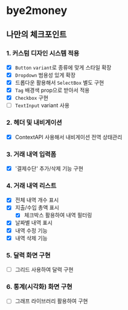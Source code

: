 # bye2money

## 나만의 체크포인트

### 1. 커스텀 디자인 시스템 적용

- [x] `Button` `variant`로 종류에 맞게 스타일 확장
- [x] `Dropdown` 범용성 있게 확장
- [x] 드롭다운 활용해서 `SelectBox` 별도 구현
- [x] `Tag` 배경색 prop으로 받아서 적용
- [x] `Checkbox` 구현
- [ ] `TextInput` variant 사용

### 2. 헤더 및 내비게이션

- [x] ContextAPI 사용해서 내비게이션 전역 상태관리

### 3. 거래 내역 입력폼

- [x] '결제수단' 추가/삭제 기능 구현

### 4. 거래 내역 리스트

- [x] 전체 내역 개수 표시
- [x] 지출/수입 총액 표시
  - [x] 체크박스 활용하여 내역 필터링
- [x] 날짜별 내역 표시
- [x] 내역 수정 기능
- [x] 내역 삭제 기능

### 5. 달력 화면 구현

- [ ] 그리드 사용하여 달력 구현

### 6. 통계(시각화) 화면 구현

- [ ] 그래프 라이브러리 활용하여 구현
